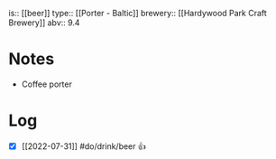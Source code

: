 is:: [[beer]]
type:: [[Porter - Baltic]]
brewery:: [[Hardywood Park Craft Brewery]]
abv:: 9.4

# Notes
- Coffee porter

# Log
- [x] [[2022-07-31]] #do/drink/beer 👍
